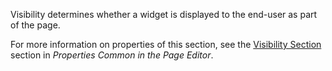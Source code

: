 
Visibility determines whether a widget is displayed to the end-user as part of the page.

For more information on properties of this section, see the [Visibility Section](/refguide8/common-widget-properties/#visibility-properties) section in *Properties Common in the Page Editor*. 
